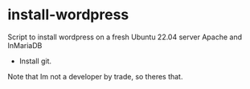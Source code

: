 # install-wordpress
Script to install wordpress on a fresh Ubuntu 22.04 server
Apache and InMariaDB

* Install git.





Note that Im not a developer by trade, so theres that.
